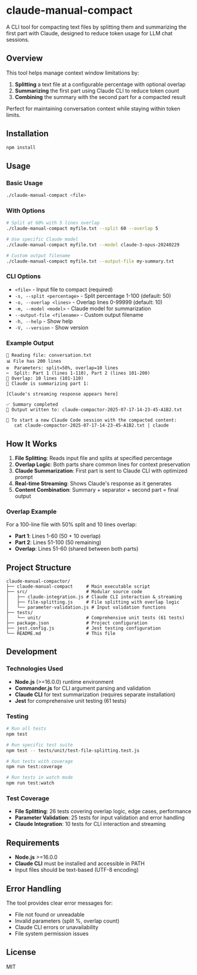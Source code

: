 # claude-manual-compact

A CLI tool for compacting text files by splitting them and summarizing the first part with Claude, designed to reduce token usage for LLM chat sessions.

## Overview

This tool helps manage context window limitations by:
1. **Splitting** a text file at a configurable percentage with optional overlap
2. **Summarizing** the first part using Claude CLI to reduce token count
3. **Combining** the summary with the second part for a compacted result

Perfect for maintaining conversation context while staying within token limits.

## Installation

```bash
npm install
```

## Usage

### Basic Usage

```bash
./claude-manual-compact <file>
```

### With Options

```bash
# Split at 60% with 5 lines overlap
./claude-manual-compact myfile.txt --split 60 --overlap 5

# Use specific Claude model
./claude-manual-compact myfile.txt --model claude-3-opus-20240229

# Custom output filename
./claude-manual-compact myfile.txt --output-file my-summary.txt
```

### CLI Options

- `<file>` - Input file to compact (required)
- `-s, --split <percentage>` - Split percentage 1-100 (default: 50)
- `-o, --overlap <lines>` - Overlap lines 0-99999 (default: 10)
- `-m, --model <model>` - Claude model for summarization
- `--output-file <filename>` - Custom output filename
- `-h, --help` - Show help
- `-V, --version` - Show version

### Example Output

```
📁 Reading file: conversation.txt
📊 File has 200 lines
⚙️  Parameters: split=50%, overlap=10 lines
✂️  Split: Part 1 (lines 1-110), Part 2 (lines 101-200)
🔄 Overlap: 10 lines (101-110)
🤖 Claude is summarizing part 1:

[Claude's streaming response appears here]

✅ Summary completed
💾 Output written to: claude-compactor-2025-07-17-14-23-45-A1B2.txt

🚀 To start a new Claude Code session with the compacted content:
   cat claude-compactor-2025-07-17-14-23-45-A1B2.txt | claude
```

## How It Works

1. **File Splitting**: Reads input file and splits at specified percentage
2. **Overlap Logic**: Both parts share common lines for context preservation
3. **Claude Summarization**: First part is sent to Claude CLI with optimized prompt
4. **Real-time Streaming**: Shows Claude's response as it generates
5. **Content Combination**: Summary + separator + second part = final output

### Overlap Example

For a 100-line file with 50% split and 10 lines overlap:
- **Part 1**: Lines 1-60 (50 + 10 overlap)
- **Part 2**: Lines 51-100 (50 remaining)  
- **Overlap**: Lines 51-60 (shared between both parts)

## Project Structure

```
claude-manual-compactor/
├── claude-manual-compact     # Main executable script
├── src/                      # Modular source code
│   ├── claude-integration.js # Claude CLI interaction & streaming
│   ├── file-splitting.js     # File splitting with overlap logic  
│   └── parameter-validation.js # Input validation functions
├── tests/
│   └── unit/                 # Comprehensive unit tests (61 tests)
├── package.json              # Project configuration
├── jest.config.js            # Jest testing configuration
└── README.md                 # This file
```

## Development

### Technologies Used
- **Node.js** (>=16.0.0) runtime environment
- **Commander.js** for CLI argument parsing and validation
- **Claude CLI** for text summarization (requires separate installation)
- **Jest** for comprehensive unit testing (61 tests)

### Testing

```bash
# Run all tests
npm test

# Run specific test suite
npm test -- tests/unit/test-file-splitting.test.js

# Run tests with coverage
npm run test:coverage

# Run tests in watch mode  
npm run test:watch
```

### Test Coverage
- **File Splitting**: 26 tests covering overlap logic, edge cases, performance
- **Parameter Validation**: 25 tests for input validation and error handling
- **Claude Integration**: 10 tests for CLI interaction and streaming

## Requirements

- **Node.js** >=16.0.0
- **Claude CLI** must be installed and accessible in PATH
- Input files should be text-based (UTF-8 encoding)

## Error Handling

The tool provides clear error messages for:
- File not found or unreadable
- Invalid parameters (split %, overlap count)
- Claude CLI errors or unavailability
- File system permission issues

## License

MIT
